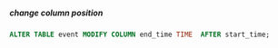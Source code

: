 ##### change column position
```sql
ALTER TABLE event MODIFY COLUMN end_time TIME  AFTER start_time;
```
